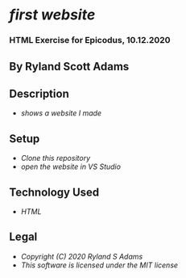 # _first website_
### HTML Exercise for Epicodus, 10.12.2020
## By Ryland Scott Adams
## Description 
* _shows a website I made_

## Setup
* _Clone this repository_ 
* _open the website in VS Studio_


## Technology Used 
* _HTML_

## Legal 
* _Copyright (C) 2020 Ryland S Adams_
* _This software is licensed under the MIT license_
